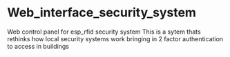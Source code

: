 # Web_interface_security_system
Web control panel for esp_rfid security system
This is a sytem thats rethinks how local security systems work bringing in 2 factor authentication to access in buildings
